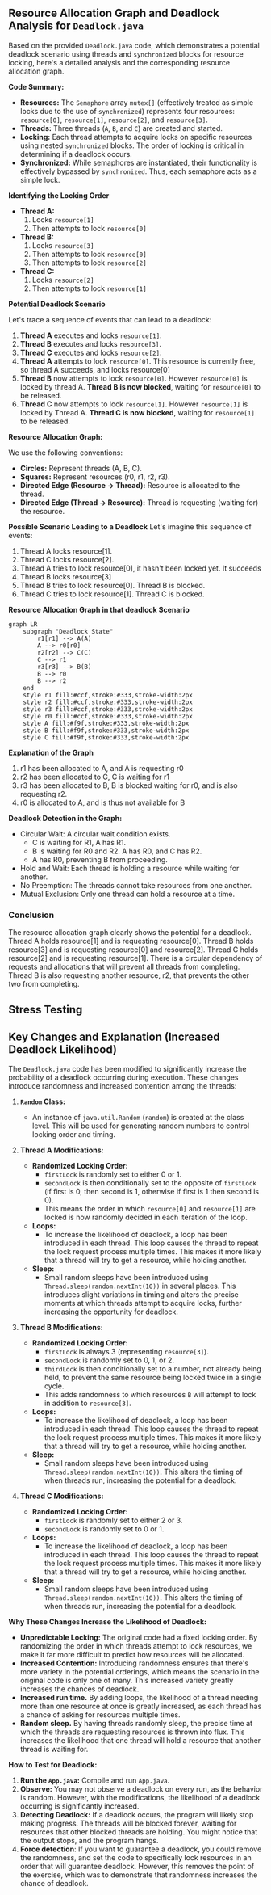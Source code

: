 ## Resource Allocation Graph and Deadlock Analysis for `Deadlock.java`

Based on the provided `Deadlock.java` code, which demonstrates a potential deadlock scenario using threads and `synchronized` blocks for resource locking, here's a detailed analysis and the corresponding resource allocation graph.

**Code Summary:**

*   **Resources:** The `Semaphore` array `mutex[]` (effectively treated as simple locks due to the use of `synchronized`) represents four resources: `resource[0]`, `resource[1]`, `resource[2]`, and `resource[3]`.
*   **Threads:** Three threads (`A`, `B`, and `C`) are created and started.
*   **Locking:** Each thread attempts to acquire locks on specific resources using nested `synchronized` blocks. The order of locking is critical in determining if a deadlock occurs.
* **Synchronized:** While semaphores are instantiated, their functionality is effectively bypassed by `synchronized`. Thus, each semaphore acts as a simple lock.

**Identifying the Locking Order**

*   **Thread A:**
    1.  Locks `resource[1]`
    2.  Then attempts to lock `resource[0]`
*   **Thread B:**
    1.  Locks `resource[3]`
    2.  Then attempts to lock `resource[0]`
    3.  Then attempts to lock `resource[2]`
*   **Thread C:**
    1.  Locks `resource[2]`
    2.  Then attempts to lock `resource[1]`

**Potential Deadlock Scenario**

Let's trace a sequence of events that can lead to a deadlock:

1.  **Thread A** executes and locks `resource[1]`.
2.  **Thread B** executes and locks `resource[3]`.
3.  **Thread C** executes and locks `resource[2]`.
4.  **Thread A** attempts to lock `resource[0]`. This resource is currently free, so thread A succeeds, and locks resource[0]
5. **Thread B** now attempts to lock `resource[0]`. However `resource[0]` is locked by thread A. **Thread B is now blocked**, waiting for `resource[0]` to be released.
6.  **Thread C** now attempts to lock `resource[1]`. However `resource[1]` is locked by Thread A. **Thread C is now blocked**, waiting for `resource[1]` to be released.

**Resource Allocation Graph:**

We use the following conventions:

*   **Circles:** Represent threads (A, B, C).
*   **Squares:** Represent resources (r0, r1, r2, r3).
*   **Directed Edge (Resource -> Thread):** Resource is allocated to the thread.
*   **Directed Edge (Thread -> Resource):** Thread is requesting (waiting for) the resource.

**Possible Scenario Leading to a Deadlock**
Let's imagine this sequence of events:

1. Thread A locks resource[1].
2. Thread C locks resource[2].
3. Thread A tries to lock resource[0], it hasn't been locked yet. It succeeds
4. Thread B locks resource[3]
5. Thread B tries to lock resource[0]. Thread B is blocked.
6. Thread C tries to lock resource[1]. Thread C is blocked.

**Resource Allocation Graph in that deadlock Scenario**

```mermaid
graph LR
    subgraph "Deadlock State"
        r1[r1] --> A(A)
        A --> r0[r0]
        r2[r2] --> C(C)
        C --> r1
        r3[r3] --> B(B)
        B --> r0
        B --> r2
    end
    style r1 fill:#ccf,stroke:#333,stroke-width:2px
    style r2 fill:#ccf,stroke:#333,stroke-width:2px
    style r3 fill:#ccf,stroke:#333,stroke-width:2px
    style r0 fill:#ccf,stroke:#333,stroke-width:2px
    style A fill:#f9f,stroke:#333,stroke-width:2px
    style B fill:#f9f,stroke:#333,stroke-width:2px
    style C fill:#f9f,stroke:#333,stroke-width:2px
```

**Explanation of the Graph**
1. r1 has been allocated to A, and A is requesting r0
2. r2 has been allocated to C, C is waiting for r1
3. r3 has been allocated to B, B is blocked waiting for r0, and is also requesting r2.
4. r0 is allocated to A, and is thus not available for B

**Deadlock Detection in the Graph:**
* Circular Wait: A circular wait condition exists.
    - C is waiting for R1, A has R1.
    - B is waiting for R0 and R2. A has R0, and C has R2.
    - A has R0, preventing B from proceeding.
* Hold and Wait: Each thread is holding a resource while waiting for another.
* No Preemption: The threads cannot take resources from one another.
* Mutual Exclusion: Only one thread can hold a resource at a time.

### Conclusion
The resource allocation graph clearly shows the potential for a deadlock. Thread A holds resource[1] and is requesting resource[0]. Thread B holds resource[3] and is requesting resource[0] and resource[2]. Thread C holds resource[2] and is requesting resource[1]. There is a circular dependency of requests and allocations that will prevent all threads from completing. Thread B is also requesting another resource, r2, that prevents the other two from completing.

## Stress Testing
## Key Changes and Explanation (Increased Deadlock Likelihood)

The `Deadlock.java` code has been modified to significantly increase the probability of a deadlock occurring during execution. These changes introduce randomness and increased contention among the threads:

1.  **`Random` Class:**
    *   An instance of `java.util.Random` (`random`) is created at the class level. This will be used for generating random numbers to control locking order and timing.

2.  **Thread A Modifications:**
    *   **Randomized Locking Order:**
        *   `firstLock` is randomly set to either 0 or 1.
        *   `secondLock` is then conditionally set to the opposite of `firstLock` (if first is 0, then second is 1, otherwise if first is 1 then second is 0).
        *   This means the order in which `resource[0]` and `resource[1]` are locked is now randomly decided in each iteration of the loop.
    *   **Loops:**
        * To increase the likelihood of deadlock, a loop has been introduced in each thread. This loop causes the thread to repeat the lock request process multiple times. This makes it more likely that a thread will try to get a resource, while holding another.
    *   **Sleep:**
        *   Small random sleeps have been introduced using `Thread.sleep(random.nextInt(10))` in several places. This introduces slight variations in timing and alters the precise moments at which threads attempt to acquire locks, further increasing the opportunity for deadlock.

3.  **Thread B Modifications:**
    *   **Randomized Locking Order:**
        *   `firstLock` is always 3 (representing `resource[3]`).
        *   `secondLock` is randomly set to 0, 1, or 2.
        *   `thirdLock` is then conditionally set to a number, not already being held, to prevent the same resource being locked twice in a single cycle.
        *   This adds randomness to which resources `B` will attempt to lock in addition to `resource[3]`.
    *   **Loops:**
        * To increase the likelihood of deadlock, a loop has been introduced in each thread. This loop causes the thread to repeat the lock request process multiple times. This makes it more likely that a thread will try to get a resource, while holding another.
    *   **Sleep:**
        *   Small random sleeps have been introduced using `Thread.sleep(random.nextInt(10))`. This alters the timing of when threads run, increasing the potential for a deadlock.

4.  **Thread C Modifications:**
    *   **Randomized Locking Order:**
        *   `firstLock` is randomly set to either 2 or 3.
        *   `secondLock` is randomly set to 0 or 1.
    *   **Loops:**
        * To increase the likelihood of deadlock, a loop has been introduced in each thread. This loop causes the thread to repeat the lock request process multiple times. This makes it more likely that a thread will try to get a resource, while holding another.
    *   **Sleep:**
        *   Small random sleeps have been introduced using `Thread.sleep(random.nextInt(10))`. This alters the timing of when threads run, increasing the potential for a deadlock.

**Why These Changes Increase the Likelihood of Deadlock:**

*   **Unpredictable Locking:** The original code had a fixed locking order. By randomizing the order in which threads attempt to lock resources, we make it far more difficult to predict how resources will be allocated.
*   **Increased Contention:** Introducing randomness ensures that there's more variety in the potential orderings, which means the scenario in the original code is only one of many. This increased variety greatly increases the chances of deadlock.
* **Increased run time.** By adding loops, the likelihood of a thread needing more than one resource at once is greatly increased, as each thread has a chance of asking for resources multiple times.
* **Random sleep.** By having threads randomly sleep, the precise time at which the threads are requesting resources is thrown into flux. This increases the likelihood that one thread will hold a resource that another thread is waiting for.

**How to Test for Deadlock:**

1.  **Run the `App.java`:** Compile and run `App.java`.
2.  **Observe:** You may not observe a deadlock on every run, as the behavior is random. However, with the modifications, the likelihood of a deadlock occurring is significantly increased.
3.  **Detecting Deadlock:** If a deadlock occurs, the program will likely stop making progress. The threads will be blocked forever, waiting for resources that other blocked threads are holding. You might notice that the output stops, and the program hangs.
4.  **Force detection**: If you want to guarantee a deadlock, you could remove the randomness, and set the code to specifically lock resources in an order that will guarantee deadlock. However, this removes the point of the exercise, which was to demonstrate that randomness increases the chance of deadlock.